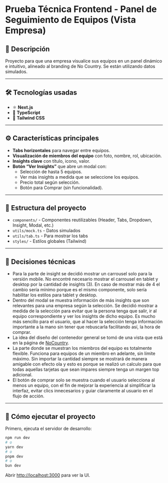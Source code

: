 # Prueba Técnica Frontend - Panel de Seguimiento de Equipos (Vista Empresa)

## 📝 Descripción  
Proyecto para que una empresa visualice sus equipos en un panel dinámico e intuitivo, alineado al branding de No Country. Se están utilizando datos simulados.

---

## 🛠️ Tecnologías usadas

- ⚛️ **Next.js**   
- 📜 **TypeScript**   
- 🎨 **Tailwind CSS** 

---

## ⚙️ Características principales

- **Tabs horizontales** para navegar entre equipos.  
- **Visualización de miembros del equipo** con foto, nombre, rol, ubicación.  
- **Insights clave** con título, icono, valor.  
- **Botón “Ver Insights”** que abre un modal con:  
  - Selección de hasta 5 equipos.
  - Ver más insights a medida que se seleccione los equipos. 
  - Precio total según selección.  
  - Botón para Comprar (sin funcionalidad).

---

## 📂 Estructura del proyecto

- `components/` - Componentes reutilizables (Header, Tabs, Dropdown, Insight, Modal, etc.)  
- `utils/mock.ts` - Datos simulados
- `utils/tab.ts` - Para mostrar los tabs 
- `styles/` - Estilos globales (Tailwind)

---

## 📂 Decisiones técnicas

- Para la parte de insight se decidió mostrar un carrousel solo para la versión mobile. No encontré
necesario mostrar el carrousel en tablet y desktop por la cantidad de insights (3). En caso de mostrar
más de 4 el cambio sería mínimo porque es el mismo componente, solo sería habilitar los estilos para
tablet y desktop.
- Dentro del modal se muestra información de más insights que son relevantes para una empresa según
la selección. Se decidió mostrar a medida de la selección para evitar que la persona tenga que salir,
ir al equipo correspondiente y ver los insights de dicho equipo. Es mucho más sencillo para el usuario,
que al hacer la selección tenga información importante a la mano sin tener que rebuscarla facilitando
así, la hora de comprar.
- La idea del diseño del contenedor general se tomó de una vista que está en la página de [NoCountry](https://www.nocountry.tech/).
- La parte donde se muestran los miembros del equipo es totalmente flexible. Funciona para equipos de un miembro
en adelante, sin límite máximo. Sin importar la cantidad siempre se mostrará de manera amigable con efecto ola y
esto es porque se realizó un calculo para que todas aquellas tarjetas que sean impares siempre tenga un margen top
adicional.
- El botón de comprar solo se muestra cuando el usuario selecciona al menos un equipo, con el fin de mejorar la experiencia al simplificar la interfaz, evitar clics innecesarios y guiar claramente al usuario en el flujo de acción.

---

## 🚀 Cómo ejecutar el proyecto

Primero, ejecuta el servidor de desarrollo:

```bash
npm run dev
# o
yarn dev
# o
pnpm dev
# o
bun dev
```
Abrir [http://localhost:3000](http://localhost:3000) para ver la UI.
